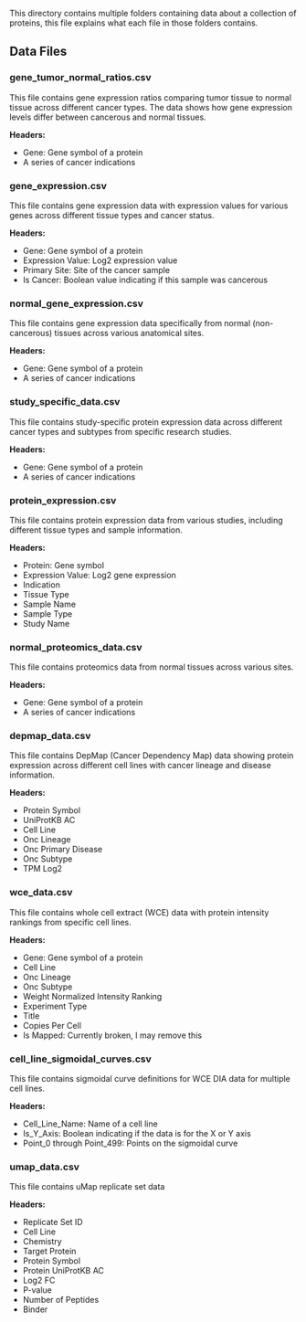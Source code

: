 This directory contains multiple folders containing data about a collection
of proteins, this file explains what each file in those folders contains.

## Data Files

### gene_tumor_normal_ratios.csv
This file contains gene expression ratios comparing tumor tissue to normal tissue across different cancer types. The data shows how gene expression levels differ between cancerous and normal tissues.

**Headers:**
- Gene: Gene symbol of a protein
- A series of cancer indications

### gene_expression.csv
This file contains gene expression data with expression values for various genes across different tissue types and cancer status.

**Headers:**
- Gene: Gene symbol of a protein
- Expression Value: Log2 expression value
- Primary Site: Site of the cancer sample
- Is Cancer: Boolean value indicating if this sample was cancerous

### normal_gene_expression.csv
This file contains gene expression data specifically from normal (non-cancerous) tissues across various anatomical sites.

**Headers:**
- Gene: Gene symbol of a protein
- A series of cancer indications

### study_specific_data.csv
This file contains study-specific protein expression data across different cancer types and subtypes from specific research studies.

**Headers:**
- Gene: Gene symbol of a protein
- A series of cancer indications

### protein_expression.csv
This file contains protein expression data from various studies, including different tissue types and sample information.

**Headers:**
- Protein: Gene symbol
- Expression Value: Log2 gene expression
- Indication
- Tissue Type
- Sample Name
- Sample Type
- Study Name

### normal_proteomics_data.csv
This file contains proteomics data from normal tissues across various sites.

**Headers:**
- Gene: Gene symbol of a protein
- A series of cancer indications

### depmap_data.csv
This file contains DepMap (Cancer Dependency Map) data showing protein expression across different cell lines with cancer lineage and disease information.

**Headers:**
- Protein Symbol
- UniProtKB AC
- Cell Line
- Onc Lineage
- Onc Primary Disease
- Onc Subtype
- TPM Log2

### wce_data.csv
This file contains whole cell extract (WCE) data with protein intensity rankings from specific cell lines.

**Headers:**
- Gene: Gene symbol of a protein
- Cell Line
- Onc Lineage
- Onc Subtype
- Weight Normalized Intensity Ranking
- Experiment Type
- Title
- Copies Per Cell
- Is Mapped: Currently broken, I may remove this

### cell_line_sigmoidal_curves.csv
This file contains sigmoidal curve definitions for WCE DIA data for multiple cell lines.

**Headers:**
- Cell_Line_Name: Name of a cell line
- Is_Y_Axis: Boolean indicating if the data is for the X or Y axis
- Point_0 through Point_499: Points on the sigmoidal curve

### umap_data.csv
This file contains uMap replicate set data

**Headers:**
- Replicate Set ID
- Cell Line
- Chemistry
- Target Protein
- Protein Symbol
- Protein UniProtKB AC
- Log2 FC
- P-value
- Number of Peptides
- Binder 